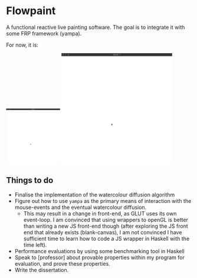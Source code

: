 # Flowpaint
A functional reactive live painting software. The goal is to integrate it with some FRP framework (yampa).

For now, it is:

![Alt Text](ScreenRecording2024-01-29at17.26.301-ezgif.com-speed.gif)
<img src="ScreenRecording2024-01-29at17.26.301-ezgif.com-speed.gif" width="300" height="300" />


## Things to do
- Finalise the implementation of the watercolour diffusion algorithm
- Figure out how to use `yampa` as the primary means of interaction with the mouse-events and the eventual watercolour diffusion.
    - This may result in a change in front-end, as GLUT uses its own event-loop. I am convinced that using wrappers to openGL is better than writing a new JS front-end though (after exploring the JS front end that already exists (blank-canvas), I am not convinced I have sufficient time to learn how to code a JS wrapper in Haskell with the time left).
- Performance evaluations by using some benchmarking tool in Haskell
- Speak to [professor] about provable properties within my program for evaluation, and prove these properties.
- Write the dissertation.
